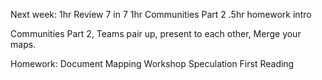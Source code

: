 
Next week:
1hr Review 7 in 7
1hr Communities Part 2
.5hr homework intro

Communities Part 2,
Teams pair up, present to each other,
Merge your maps.


Homework:
Document Mapping Workshop
Speculation
First Reading
